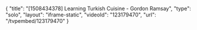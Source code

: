 {
    "title": "[1508434378] Learning Turkish Cuisine - Gordon Ramsay",
    "type": "solo",
    "layout": "iframe-static",
    "videoId": "123179470",
    "url": "\/tvpembed\/123179470"
}